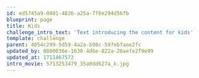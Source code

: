 ```yaml
---
id: ed5745a9-0401-4836-a25a-7f6e294d56fb
blueprint: page
title: Kids
challenge_intro_text: 'Text introducing the content for kids'
template: challenge
parent: 4054c299-5d59-4a2a-b98c-597ebfaee2fc
updated_by: 0800036e-1638-4d6e-822a-26aefe2f9e99
updated_at: 1711467572
intro_movie: 5713253479_35a0dd627a_k.jpg
---
```


